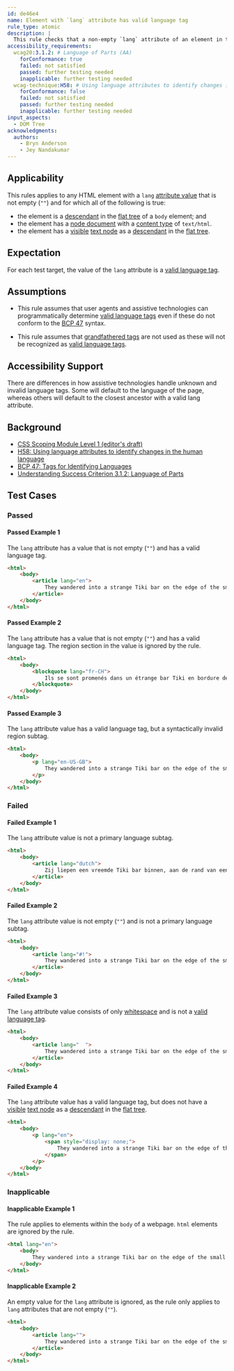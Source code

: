 ```yaml
---
id: de46e4
name: Element with `lang` attribute has valid language tag
rule_type: atomic
description: |
  This rule checks that a non-empty `lang` attribute of an element in the page body has a language tag with a known primary language subtag.
accessibility_requirements:
  wcag20:3.1.2: # Language of Parts (AA)
    forConformance: true
    failed: not satisfied
    passed: further testing needed
    inapplicable: further testing needed
  wcag-technique:H58: # Using language attributes to identify changes in the human language
    forConformance: false
    failed: not satisfied
    passed: further testing needed
    inapplicable: further testing needed
input_aspects:
  - DOM Tree
acknowledgments:
  authors:
    - Bryn Anderson
    - Jey Nandakumar
---
```


## Applicability

This rules applies to any HTML element with a `lang` [attribute value][] that is not empty (`""`) and for which all of the following is true:

- the element is a [descendant][] in the [flat tree][] of a `body` element; and
- the element has a [node document][] with a [content type][] of `text/html`.
- the element has a [visible][] [text node][] as a [descendant][] in the [flat tree][].

## Expectation

For each test target, the value of the `lang` attribute is a [valid language tag][].

## Assumptions

- This rule assumes that user agents and assistive technologies can programmatically determine [valid language tags](#valid-language-tag) even if these do not conform to the [BCP 47][] syntax.

- This rule assumes that [grandfathered tags][] are not used as these will not be recognized as [valid language tags](#valid-language-tag).

## Accessibility Support

There are differences in how assistive technologies handle unknown and invalid language tags. Some will default to the language of the page, whereas others will default to the closest ancestor with a valid lang attribute.

## Background

- [CSS Scoping Module Level 1 (editor's draft)](https://drafts.csswg.org/css-scoping/)
- [H58: Using language attributes to identify changes in the human language](https://www.w3.org/WAI/WCAG21/Techniques/html/H58)
- [BCP 47: Tags for Identifying Languages](https://www.ietf.org/rfc/bcp/bcp47.txt)
- [Understanding Success Criterion 3.1.2: Language of Parts](https://www.w3.org/WAI/WCAG21/Understanding/language-of-parts)

## Test Cases

### Passed

#### Passed Example 1

The `lang` attribute has a value that is not empty (`""`) and has a valid language tag.

```html
<html>
	<body>
		<article lang="en">
			They wandered into a strange Tiki bar on the edge of the small beach town.
		</article>
	</body>
</html>
```

#### Passed Example 2

The `lang` attribute has a value that is not empty (`""`) and has a valid language tag. The region section in the value is ignored by the rule.

```html
<html>
	<body>
		<blockquote lang="fr-CH">
			Ils se sont promenés dans un étrange bar Tiki en bordure de la petite ville balnéaire.
		</blockquote>
	</body>
</html>
```

#### Passed Example 3

The `lang` attribute value has a valid language tag, but a syntactically invalid region subtag.

```html
<html>
	<body>
		<p lang="en-US-GB">
			They wandered into a strange Tiki bar on the edge of the small beach town.
		</p>
	</body>
</html>
```

### Failed

#### Failed Example 1

The `lang` attribute value is not a primary language subtag.

```html
<html>
	<body>
		<article lang="dutch">
			Zij liepen een vreemde Tiki bar binnen, aan de rand van een dorpje aan het strand.
		</article>
	</body>
</html>
```

#### Failed Example 2

The `lang` attribute value is not empty (`""`) and is not a primary language subtag.

```html
<html>
	<body>
		<article lang="#!">
			They wandered into a strange Tiki bar on the edge of the small beach town.
		</article>
	</body>
</html>
```

#### Failed Example 3

The `lang` attribute value consists of only [whitespace][] and is not a [valid language tag][].

```html
<html>
	<body>
		<article lang="  ">
			They wandered into a strange Tiki bar on the edge of the small beach town.
		</article>
	</body>
</html>
```

#### Failed Example 4

The `lang` attribute value has a valid language tag, but does not have a [visible][] [text node][] as a [descendant][] in the [flat tree][].

```html
<html>
	<body>
		<p lang="en">
			<span style="display: none;">
				They wandered into a strange Tiki bar on the edge of the small beach town.
			</span>
		</p>
	</body>
</html>
```

### Inapplicable

#### Inapplicable Example 1

The rule applies to elements within the `body` of a webpage. `html` elements are ignored by the rule.

```html
<html lang="en">
	<body>
		They wandered into a strange Tiki bar on the edge of the small beach town.
	</body>
</html>
```

#### Inapplicable Example 2

An empty value for the `lang` attribute is ignored, as the rule only applies to `lang` attributes that are not empty (`""`).

```html
<html>
	<body>
		<article lang="">
			They wandered into a strange Tiki bar on the edge of the small beach town.
		</article>
	</body>
</html>
```

[node document]: https://dom.spec.whatwg.org/#concept-node-document
[content type]: https://dom.spec.whatwg.org/#concept-document-content-type
[descendant]: https://dom.spec.whatwg.org/#concept-tree-descendant
[flat tree]: https://drafts.csswg.org/css-scoping/#flat-tree
[grandfathered tags]: https://tools.ietf.org/html/bcp47#section-2.2.8
[bcp 47]: https://tools.ietf.org/html/bcp47#section-2.1
[valid language tag]: #valid-language-tag
[whitespace]: #whitespace 'Definition of Whitespace'
[visible]: #visible 'Definition of visible'
[text node]: https://dom.spec.whatwg.org/#text
[descendant]: https://dom.spec.whatwg.org/#concept-tree-descendant
[attribute value]: #attribute-value 'Definition of Attribute Value'
